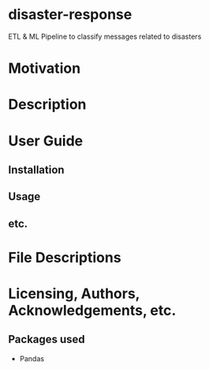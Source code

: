 # disaster-response
ETL &amp; ML Pipeline to classify messages related to disasters

# Motivation

# Description

# User Guide
## Installation
## Usage
## etc.

# File Descriptions

# Licensing, Authors, Acknowledgements, etc.
## Packages used
- Pandas
